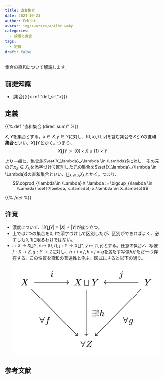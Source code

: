 ```yaml
---
title: 直和集合
date: 2024-10-23
author: Enklht
avatar: img/avatars/enklht.webp
categories:
  - 論理と集合
tags:
  - 定義
draft: false
---
```


集合の直和について解説します。

<!--more-->

## 前提知識

- [集合]({{< ref "def_set">}})

## 定義

{{% def "直和集合 (direct sum)" %}}

$X, Y$を集合とする。$x \in X, y \in Y$に対し、$(0, x), (1, y)$を含む集合を$X$と$Y$の**直和集合**といい、$X \coprod Y$とかく。つまり、
$$X \coprod Y := \{0\} \times X \cup \{1\} \times Y$$

より一般に、集合族$\set{X_\lambda}_{\lambda \in \Lambda}$に対し、その元の元$x_\lambda \in X_\lambda$を添字づけて区別した元の集合を$\set{X_\lambda}_{\lambda \in \Lambda}$の直和集合といい、$\coprod_{\lambda \in \Lambda} X_\lambda$とかく。つまり、
$$\coprod_{\lambda \in \Lambda} X_\lambda := \bigcup_{\lambda \in \Lambda} \set{(\lambda, x_\lambda); x_\lambda \in X_\lambda}$$

{{% /def %}}

## 注意

- 濃度について、$|X \coprod Y| = |X|+|Y|$が成り立つ。
- 上では2つの集合を0, 1で添字づけして区別したが、区別ができればよく、必ずしも0, 1に限るわけではない。
- $i: X \to X \coprod Y, x \mapsto (0, x), j: Y \to X \coprod Y, y \mapsto (1, y)$とする。任意の集合$Z$、写像$f: X \to Z, g: Y \to Z$に対し、$h \circ i = f, h \circ j = g$を満たす写像$h$がただ一つ存在する。この性質を直和の普遍性と呼ぶ。図式にすると以下の通り。![直和の普遍性を示す図式](coprod.svg)

## 参考文献
